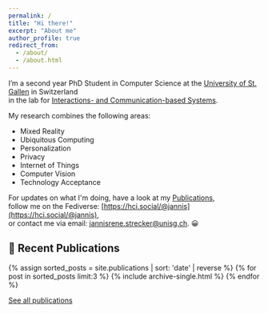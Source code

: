 ```yaml
---
permalink: /
title: "Hi there!"
excerpt: "About me"
author_profile: true
redirect_from: 
  - /about/
  - /about.html
---
```


I’m a second year PhD Student in Computer Science at the [University of St. Gallen](https://unisg.ch) in Switzerland \
in the lab for [Interactions- and Communication-based Systems](https://interactions.ics.unisg.ch). 

My research combines the following areas:
- Mixed Reality
- Ubiquitous Computing
- Personalization
- Privacy
- Internet of Things
- Computer Vision
- Technology Acceptance


For updates on what I'm doing, have a look at my [Publications](./publications), \
follow me on the Fediverse: [https://hci.social/@jannis](https://hci.social/@jannis), \
or contact me via email: [jannisrene.strecker@unisg.ch](mailto:jannisrene.strecker@unisg.ch). 😀


## 📑 Recent Publications

{% assign sorted_posts = site.publications | sort: 'date' | reverse %}
{% for post in sorted_posts limit:3 %}
  {% include archive-single.html %}
{% endfor %}

<a href="./publications" target="_blank" class="btn btn--light btn--large text-decoration-none">See all publications</a>